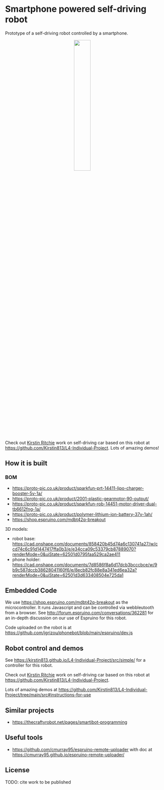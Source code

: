 # Smartphone powered self-driving robot

Prototype of a self-driving robot controlled by a smartphone.

<p align="center" width="100%">
    <img width="33%" src="https://kirstin813.github.io/L4-Individual-Project/src/lineTracking/">
</p>

Check out [Kirstin Ritchie](https://github.com/Kirstin813) work on self-driving car based on this robot at https://github.com/Kirstin813/L4-Individual-Project. Lots of amazing demos!


## How it is built

### BOM

- https://proto-pic.co.uk/product/sparkfun-prt-14411-lipo-charger-booster-5v-1a/	
- https://proto-pic.co.uk/product/2001-plastic-gearmotor-90-output/
- https://proto-pic.co.uk/product/sparkfun-rob-14451-motor-driver-dual-tb6612fng-1a/
- https://proto-pic.co.uk/product/polymer-lithium-ion-battery-37v-1ah/
- https://shop.espruino.com/mdbt42q-breakout

3D models:
- robot base: https://cad.onshape.com/documents/858420b45d74a6c130741a27/w/ccd74c6c91d1447417ffa0b3/e/e34cca09c53379cb87889070?renderMode=0&uiState=62501d0795faa529ca2ae411
- phone holder: https://cad.onshape.com/documents/7d8586f8a6d17dcb3bcccbce/w/9b9c587dccb38628041160f6/e/8ecb82fc88e8a341ed6ea32a?renderMode=0&uiState=62501d3d633408504e725da1


## Embedded Code 

We use https://shop.espruino.com/mdbt42q-breakout as the microcontroller. It runs Javascript and can be controlled via webbleutooth from a browser. See http://forum.espruino.com/conversations/362281 for an in-depth discussion on our use of Espruino for this robot.

Code uploaded on the robot is at https://github.com/jgrizou/phonebot/blob/main/espruino/dev.js

## Robot control and demos

See https://kirstin813.github.io/L4-Individual-Project/src/simple/ for a controller for this robot.

Check out [Kirstin Ritchie](https://github.com/Kirstin813) work on self-driving car based on this robot at https://github.com/Kirstin813/L4-Individual-Project. 

Lots of amazing demos at https://github.com/Kirstin813/L4-Individual-Project/tree/main/src#instructions-for-use

## Similar projects

- https://thecraftyrobot.net/pages/smartibot-programming


## Useful tools

- https://github.com/cmurray95/espruino-remote-uploader with doc at https://cmurray95.github.io/espruino-remote-uploader/


## License

TODO: cite work to be published

